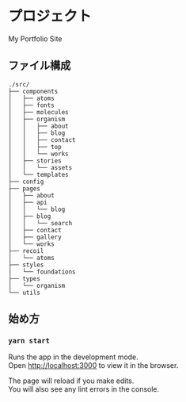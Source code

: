 # プロジェクト

My Portfolio Site

## ファイル構成

```
./src/
├── components
│   ├── atoms
│   ├── fonts
│   ├── molecules
│   ├── organism
│   │   ├── about
│   │   ├── blog
│   │   ├── contact
│   │   ├── top
│   │   └── works
│   ├── stories
│   │   └── assets
│   └── templates
├── config
├── pages
│   ├── about
│   ├── api
│   │   └── blog
│   ├── blog
│   │   └── search
│   ├── contact
│   ├── gallery
│   └── works
├── recoil
│   └── atoms
├── styles
│   └── foundations
├── types
│   └── organism
└── utils
```

## 始め方

### `yarn start`

Runs the app in the development mode.<br />
Open [http://localhost:3000](http://localhost:3000) to view it in the browser.

The page will reload if you make edits.<br />
You will also see any lint errors in the console.
